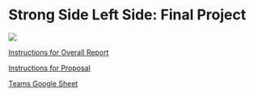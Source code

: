 # Strong Side Left Side: Final Project 
![]([https://tenor.com/view/titans-remember-the-left-leftside-gif-20666244](https://tenor.com/view/titans-remember-the-left-leftside-gif-20666244))

[Instructions for Overall Report](https://ledatascifi.github.io/ledatascifi-2023/content/assignments/project.html)

[Instructions for Proposal](https://ledatascifi.github.io/ledatascifi-2023/content/assignments/project_prop_template.html)

[Teams Google Sheet](https://docs.google.com/spreadsheets/d/1kRbuRKfKh9lCdoVBGLxSbDTIRBEfnV7Y8AcP-hZbmTw/edit#gid=1508330834)
